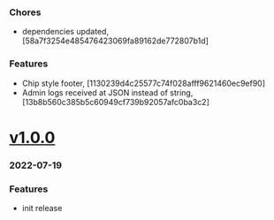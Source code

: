 ### Chores
+ dependencies updated, [58a7f3254e485476423069fa89162de772807b1d]

### Features
+ Chip style footer, [1130239d4c25577c74f028afff9621460ec9ef90]
+ Admin logs received at JSON instead of string, [13b8b560c385b5c60949cf739b92057afc0ba3c2]

# <a href='https://github.com/mrjackwills/mealpedant_vue/releases/tag/v1.0.0'>v1.0.0</a>
### 2022-07-19

### Features
+ init release
